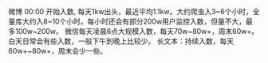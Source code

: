 微博 00:00 开始入数, 每天1kw出头，最近平均1.1kw。大约爬虫入3~6个小时，全量库大约入8~10个小时。每小时还会有部分200w用户监控入数，但量不大，最多100w~200w。
微信每天凌晨6点大规模入数，每天70w~80w+，周末60w+。白天日常会有些入数，一般下午到晚上比较少。
长文本：持续入数，每天60w+~80w+，周末会少一些。